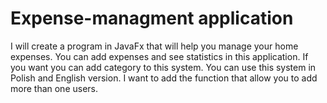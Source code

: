 # Expense-managment application
I will create a program in JavaFx that will help you manage your home expenses. You can add expenses and see statistics in this application.
If you want you can add category to this system. You can use this system in 
Polish and English version. I want to add the function that allow you to add more than one users. 
